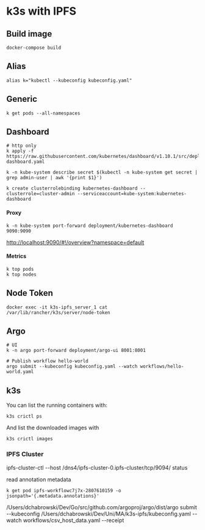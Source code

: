 # k3s with IPFS

## Build image

```
docker-compose build
```

## Alias
```
alias k="kubectl --kubeconfig kubeconfig.yaml"
```

## Generic
```
k get pods --all-namespaces

```

## Dashboard
```
# http only
k apply -f https://raw.githubusercontent.com/kubernetes/dashboard/v1.10.1/src/deploy/alternative/kubernetes-dashboard.yaml

k -n kube-system describe secret $(kubectl -n kube-system get secret | grep admin-user | awk '{print $1}')

k create clusterrolebinding kubernetes-dashboard --clusterrole=cluster-admin --serviceaccount=kube-system:kubernetes-dashboard
```

#### Proxy
```
k -n kube-system port-forward deployment/kubernetes-dashboard 9090:9090
```
[http://localhost:9090/#!/overview?namespace=default](http://localhost:9090/#!/overview?namespace=default)

#### Metrics
```
k top pods
k top nodes
```

## Node Token
```
docker exec -it k3s-ipfs_server_1 cat /var/lib/rancher/k3s/server/node-token
```

## Argo
```
# UI
k -n argo port-forward deployment/argo-ui 8001:8001

# Publish workflow hello-world
argo submit --kubeconfig kubeconfig.yaml --watch workflows/hello-world.yaml
```

## k3s

You can list the running containers with:

`k3s crictl ps`

And list the downloaded images with

`k3s crictl images`


### IPFS Cluster
ipfs-cluster-ctl --host /dns4/ipfs-cluster-0.ipfs-cluster/tcp/9094/  status

read annotation metadata 
```
k get pod ipfs-workflowc7j7x-2807610159 -o jsonpath='{.metadata.annotations}'
```

/Users/dchabrowski/Dev/Go/src/github.com/argoproj/argo/dist/argo submit --kubeconfig /Users/dchabrowski/Dev/Uni/MA/k3s-ipfs/kubeconfig.yaml --watch workflows/csv_host_data.yaml --receipt